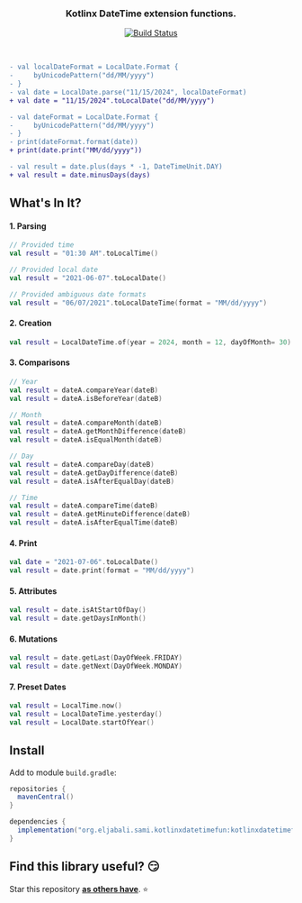 <h3 align="center"><strong>Kotlinx DateTime extension functions.</strong></h3>
<p align="center">
  <a href="https://github.com/seljabali/kotlinx-datetime-fun/actions?query=branch%3Amain"><img alt="Build Status" src="https://github.com/seljabali/kotlinx-datetime-fun/actions/workflows/main.yml/badge.svg"/></a>
</p> <br>

```diff
- val localDateFormat = LocalDate.Format {
-     byUnicodePattern("dd/MM/yyyy")
- }
- val date = LocalDate.parse("11/15/2024", localDateFormat)
+ val date = "11/15/2024".toLocalDate("dd/MM/yyyy")

- val dateFormat = LocalDate.Format {
-     byUnicodePattern("dd/MM/yyyy")
- }
- print(dateFormat.format(date))
+ print(date.print("MM/dd/yyyy"))

- val result = date.plus(days * -1, DateTimeUnit.DAY)
+ val result = date.minusDays(days)
```

## What's In It?
#### 1. Parsing
```kotlin
// Provided time
val result = "01:30 AM".toLocalTime()

// Provided local date
val result = "2021-06-07".toLocalDate()

// Provided ambiguous date formats
val result = "06/07/2021".toLocalDateTime(format = "MM/dd/yyyy")
```
#### 2. Creation
```kotlin
val result = LocalDateTime.of(year = 2024, month = 12, dayOfMonth= 30)
```

#### 3. Comparisons
```kotlin
// Year
val result = dateA.compareYear(dateB)
val result = dateA.isBeforeYear(dateB)

// Month
val result = dateA.compareMonth(dateB)
val result = dateA.getMonthDifference(dateB)
val result = dateA.isEqualMonth(dateB)

// Day
val result = dateA.compareDay(dateB)
val result = dateA.getDayDifference(dateB)
val result = dateA.isAfterEqualDay(dateB)

// Time
val result = dateA.compareTime(dateB)
val result = dateA.getMinuteDifference(dateB)
val result = dateA.isAfterEqualTime(dateB)
```

#### 4. Print
```kotlin
val date = "2021-07-06".toLocalDate()
val result = date.print(format = "MM/dd/yyyy")
```

#### 5. Attributes
```kotlin
val result = date.isAtStartOfDay()
val result = date.getDaysInMonth()
```

#### 6. Mutations
```kotlin
val result = date.getLast(DayOfWeek.FRIDAY)
val result = date.getNext(DayOfWeek.MONDAY)
```

#### 7. Preset Dates
```kotlin
val result = LocalTime.now()
val result = LocalDateTime.yesterday()
val result = LocalDate.startOfYear()
```

## Install
Add to module `build.gradle`:
```gradle
repositories {
  mavenCentral()
}

dependencies {
  implementation("org.eljabali.sami.kotlinxdatetimefun:kotlinxdatetimefun:0.0.1")
}  
```

</details>

## Find this library useful? 😏
Star this repository __[as others have](https://github.com/seljabali/kotlinx-datetime-fun/stargazers)__. ⭐️ <br>

